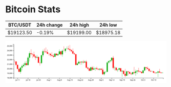 # Bitcoin Stats

BTC/USDT|24h change|24h high|24h low|
|---|---|---|---|
|$19123.50|-0.19%|$19199.00|$18975.18|

<img src="./chart.svg">
